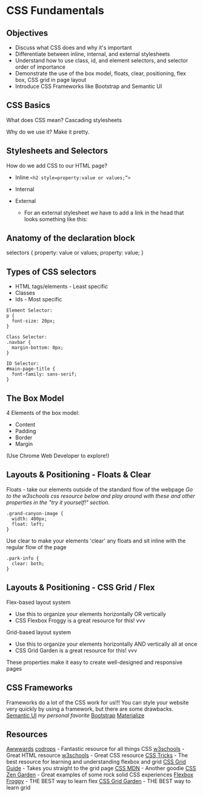 # CSS Fundamentals

## Objectives

* Discuss what CSS does and why it's important
* Differentiate between inline, internal, and external stylesheets
* Understand how to use class, id, and element selectors, and selector order of importance
* Demonstrate the use of the box model, floats, clear, positioning, flex box, CSS grid in page layout
* Introduce CSS Frameworks like Bootstrap and Semantic UI


## CSS Basics

What does CSS mean?
Cascading stylesheets


Why do we use it?
Make it pretty.


## Stylesheets and Selectors

How do we add CSS to our HTML page?
* Inline
  `<h2 style=property:value or values;”>`

* Internal
  <head>
  	<meta…></meta>
  	<title…></title>
  	<style>
  		h2 {
  			property:value or values;
  		}
  	</style>
  </head>

* External
  - For an external stylesheet we have to add a link in the head that looks something like this:

  <link rel="stylesheet" href="./hasselhoff.css">


## Anatomy of the declaration block

selectors {
  property: value or values;
  property: value;
}


## Types of CSS selectors
* HTML tags/elements - Least specific
* Classes
* Ids - Most specific

```
Element Selector:
p {
  font-size: 20px;
}

Class Selector:
.navbar {
  margin-bottom: 0px;
}

ID Selector:
#main-page-title {
  font-family: sans-serif;
}
```


## The Box Model

4 Elements of the box model:
* Content
* Padding
* Border
* Margin

(Use Chrome Web Developer to explore!)


## Layouts & Positioning - Floats & Clear
Floats - take our elements outside of the standard flow of the webpage
_Go to the w3schools css resource below and play around with these and other properties in the "try it yourself!" section._
```
.grand-canyon-image {
  width: 400px;
  float: left;
}
```
Use clear to make your elements 'clear' any floats and sit inline with the regular flow of the page
```
.park-info {
  clear: both;
}
```


## Layouts & Positioning - CSS Grid / Flex
Flex-based layout system
- Use this to organize your elements horizontally OR vertically
- CSS Flexbox Froggy is a great resource for this! vvv

Grid-based layout system
- Use this to organize your elements horizontally AND vertically all at once
- CSS Grid Garden is a great resource for this! vvv

These properties make it easy to create well-designed and responsive pages


## CSS Frameworks

Frameworks do a lot of the CSS work for us!!!
You can style your website very quickly by using a framework, but there are some drawbacks.
[Semantic UI](https://semantic-ui.com/) *my personal favorite*
[Bootstrap](https://getbootstrap.com/)
[Materialize](https://materializecss.com/)


## Resources

[Awwwards](https://www.awwwards.com/)
[codrops](https://tympanus.net/codrops/css_reference/) - Fantastic resource for all things CSS
[w3schools](https://www.w3schools.com/html/default.asp) - Great HTML resource
[w3schools](https://www.w3schools.com/html/html_elements.asp) - Great CSS resource
[CSS Tricks](https://css-tricks.com/) - The best resource for learning and understanding flexbox and grid
[CSS Grid Guide](https://css-tricks.com/snippets/css/complete-guide-grid/) - Takes you straight to the grid page
[CSS MDN](https://developer.mozilla.org/en-US/docs/Web/CSS) - Another goodie
[CSS Zen Garden](http://www.csszengarden.com/) - Great examples of some rock solid CSS experiences
[Flexbox Froggy](https://flexboxfroggy.com/) - THE BEST way to learn flex
[CSS Grid Garden](http://cssgridgarden.com/) - THE BEST way to learn grid
